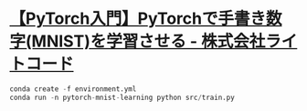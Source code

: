 # [【PyTorch入門】PyTorchで手書き数字(MNIST)を学習させる - 株式会社ライトコード](https://rightcode.co.jp/blog/information-technology/pytorch-mnist-learning)

```python
conda create -f environment.yml
conda run -n pytorch-mnist-learning python src/train.py
```
